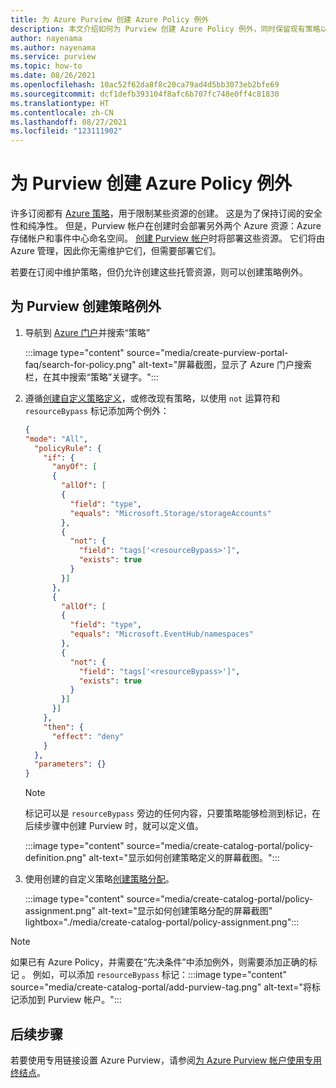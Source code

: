 ```yaml
---
title: 为 Azure Purview 创建 Azure Policy 例外
description: 本文介绍如何为 Purview 创建 Azure Policy 例外，同时保留现有策略以保持安全性。
author: nayenama
ms.author: nayenama
ms.service: purview
ms.topic: how-to
ms.date: 08/26/2021
ms.openlocfilehash: 10ac52f62da8f8c20ca79ad4d5bb3073eb2bfe69
ms.sourcegitcommit: dcf1defb393104f8afc6b707fc748e0ff4c81830
ms.translationtype: HT
ms.contentlocale: zh-CN
ms.lasthandoff: 08/27/2021
ms.locfileid: "123111902"
---
```

# <a name="create-an-azure-policy-exception-for-purview"></a>为 Purview 创建 Azure Policy 例外

许多订阅都有 [Azure 策略](../governance/policy/overview.md)，用于限制某些资源的创建。 这是为了保持订阅的安全性和纯净性。 但是，Purview 帐户在创建时会部署另外两个 Azure 资源：Azure 存储帐户和事件中心命名空间。 [创建 Purview 帐户](create-catalog-portal.md)时将部署这些资源。 它们将由 Azure 管理，因此你无需维护它们，但需要部署它们。

若要在订阅中维护策略，但仍允许创建这些托管资源，则可以创建策略例外。

## <a name="create-a-policy-exception-for-purview"></a>为 Purview 创建策略例外

1. 导航到 [Azure 门户](https://portal.azure.com)并搜索“策略”

    :::image type="content" source="media/create-purview-portal-faq/search-for-policy.png" alt-text="屏幕截图，显示了 Azure 门户搜索栏，在其中搜索“策略”关键字。":::

1. 遵循[创建自定义策略定义](../governance/policy/tutorials/create-custom-policy-definition.md)，或修改现有策略，以使用 `not` 运算符和 `resourceBypass` 标记添加两个例外：

    ```json
    {
    "mode": "All",
      "policyRule": {
        "if": {
          "anyOf": [
          {
            "allOf": [
            {
              "field": "type",
              "equals": "Microsoft.Storage/storageAccounts"
            },
            {
              "not": {
                "field": "tags['<resourceBypass>']",
                "exists": true
              }
            }]
          },
          {
            "allOf": [
            {
              "field": "type",
              "equals": "Microsoft.EventHub/namespaces"
            },
            {
              "not": {
                "field": "tags['<resourceBypass>']",
                "exists": true
              }
            }]
          }]
        },
        "then": {
          "effect": "deny"
        }
      },
      "parameters": {}
    }
    ```
  
    > [!Note]
    > 标记可以是 `resourceBypass` 旁边的任何内容，只要策略能够检测到标记，在后续步骤中创建 Purview 时，就可以定义值。

    :::image type="content" source="media/create-catalog-portal/policy-definition.png" alt-text="显示如何创建策略定义的屏幕截图。":::

1. 使用创建的自定义策略[创建策略分配](../governance/policy/assign-policy-portal.md)。

    :::image type="content" source="media/create-catalog-portal/policy-assignment.png" alt-text="显示如何创建策略分配的屏幕截图" lightbox="./media/create-catalog-portal/policy-assignment.png":::

> [!Note] 
> 如果已有 Azure Policy，并需要在“先决条件”中添加例外，则需要添加正确的标记 。 例如，可以添加 `resourceBypass` 标记：:::image type="content" source="media/create-catalog-portal/add-purview-tag.png" alt-text="将标记添加到 Purview 帐户。":::

## <a name="next-steps"></a>后续步骤

若要使用专用链接设置 Azure Purview，请参阅[为 Azure Purview 帐户使用专用终结点](./catalog-private-link.md)。
